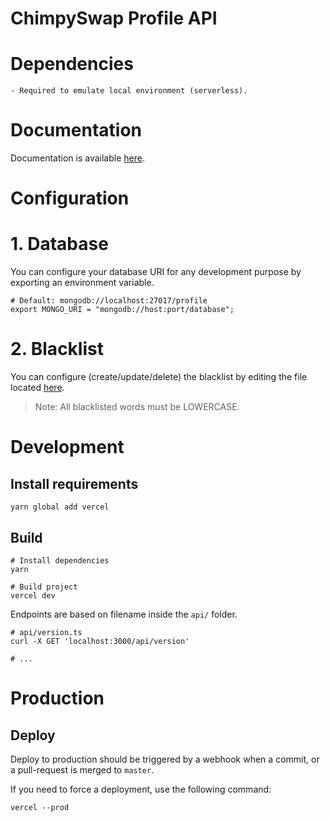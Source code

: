 # ChimpySwap Profile API


# Dependencies

    - Required to emulate local environment (serverless).

# Documentation

Documentation is available [here](docs/README.md).

# Configuration

# 1. Database

You can configure your database URI for any development purpose by exporting an environment variable.

```shell
# Default: mongodb://localhost:27017/profile
export MONGO_URI = "mongodb://host:port/database";
```

# 2. Blacklist

You can configure (create/update/delete) the blacklist by editing the file located [here](utils/blacklist.json).

> Note: All blacklisted words must be LOWERCASE.

# Development

## Install requirements

```shell
yarn global add vercel
```

## Build

```shell
# Install dependencies
yarn

# Build project
vercel dev
```

Endpoints are based on filename inside the `api/` folder.

```shell
# api/version.ts
curl -X GET 'localhost:3000/api/version'

# ...
```

# Production

## Deploy

Deploy to production should be triggered by a webhook when a commit, or a pull-request is merged to `master`.

If you need to force a deployment, use the following command:

```shell
vercel --prod
```
